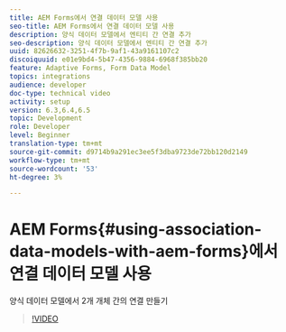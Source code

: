 ```yaml
---
title: AEM Forms에서 연결 데이터 모델 사용
seo-title: AEM Forms에서 연결 데이터 모델 사용
description: 양식 데이터 모델에서 엔티티 간 연결 추가
seo-description: 양식 데이터 모델에서 엔티티 간 연결 추가
uuid: 82626632-3251-4f7b-9af1-43a9161107c2
discoiquuid: e01e9bd4-5b47-4356-9884-6968f385bb20
feature: Adaptive Forms, Form Data Model
topics: integrations
audience: developer
doc-type: technical video
activity: setup
version: 6.3,6.4,6.5
topic: Development
role: Developer
level: Beginner
translation-type: tm+mt
source-git-commit: d9714b9a291ec3ee5f3dba9723de72bb120d2149
workflow-type: tm+mt
source-wordcount: '53'
ht-degree: 3%

---
```



# AEM Forms{#using-association-data-models-with-aem-forms}에서 연결 데이터 모델 사용

양식 데이터 모델에서 2개 개체 간의 연결 만들기

>[!VIDEO](https://video.tv.adobe.com/v/17737/?quality=9&learn=on)

